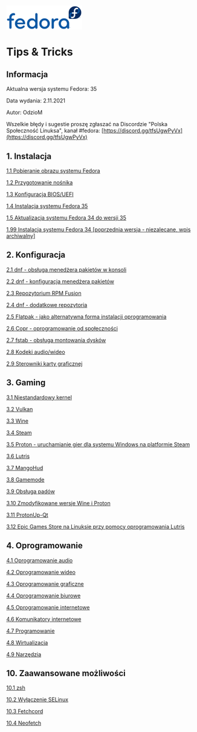 <img src="./gfx/fedora.svg" alt="Fedora" width="200px"/>

# Tips &amp; Tricks

## Informacja
Aktualna wersja systemu Fedora: 35

Data wydania: 2.11.2021

Autor: OdzioM

Wszelkie błędy i sugestie proszę zgłaszać na Discordzie "Polska Społeczność Linuksa", kanał #fedora:
[https://discord.gg/tfsUgwPyVx](https://discord.gg/tfsUgwPyVx)

## 1. Instalacja

[1.1 Pobieranie obrazu systemu Fedora](01_instalacja/01_download.md)

[1.2 Przygotowanie nośnika](01_instalacja/02_przygotowanie_nosnika.md)

[1.3 Konfiguracja BIOS/UEFI](01_instalacja/03_konfiguracja_bios_uefi.md)

[1.4 Instalacja systemu Fedora 35](01_instalacja/04_instalacja_fedora_35.md)

[1.5 Aktualizacja systemu Fedora 34 do wersji 35](01_instalacja/05_update_34_do_35.md)

[1.99 Instalacja systemu Fedora 34 [poprzednia wersja - niezalecane, wpis archiwalny]](01_instalacja/99_instalacja_fedora_34.md)

## 2. Konfiguracja

[2.1 dnf - obsługa menedżera pakietów w konsoli](02_konfiguracja/01_dnf.md)

[2.2 dnf - konfiguracja menedżera pakietów](02_konfiguracja/02_dnf_konfiguracja.md)

[2.3 Repozytorium RPM Fusion](02_konfiguracja/03_rpm_fusion.md)

[2.4 dnf - dodatkowe repozytoria](02_konfiguracja/04_dnf_dodatkowe_repozytoria.md)

[2.5 Flatpak - jako alternatywna forma instalacji oprogramowania](02_konfiguracja/05_flatpak.md)

[2.6 Copr - oprogramowanie od społeczności](02_konfiguracja/06_copr.md)

[2.7 fstab - obsługa montowania dysków](02_konfiguracja/07_fstab.md)

[2.8 Kodeki audio/wideo](02_konfiguracja/08_audio_video_codecs.md)

[2.9 Sterowniki karty graficznej](02_konfiguracja/09_sterowniki_wideo.md)

## 3. Gaming

[3.1 Niestandardowy kernel](03_gaming/01_kernel.md)

[3.2 Vulkan](03_gaming/02_vulkan.md)

[3.3 Wine](03_gaming/03_wine.md)

[3.4 Steam](03_gaming/04_steam.md)

[3.5 Proton - uruchamianie gier dla systemu Windows na platformie Steam](03_gaming/05_steam_proton.md)

[3.6 Lutris](03_gaming/06_lutris.md)

[3.7 MangoHud](03_gaming/07_mangohud.md)

[3.8 Gamemode](03_gaming/08_gamemode.md)

[3.9 Obsługa padów](03_gaming/09_pady.md)

[3.10 Zmodyfikowane wersje Wine i Proton](03_gaming/10_wine_proton_mods.md)

[3.11 ProtonUp-Qt](03_gaming/11_protonup_qt.md)

[3.12 Epic Games Store na Linuksie przy pomocy oprogramowania Lutris](03_gaming/12_epic_games_store_lutris.md)

## 4. Oprogramowanie

[4.1 Oprogramowanie audio](04_oprogramowanie/01_audio.md)

[4.2 Oprogramowanie wideo](04_oprogramowanie/02_video.md)

[4.3 Oprogramowanie graficzne](04_oprogramowanie/03_grafika.md)

[4.4 Oprogramowanie biurowe](04_oprogramowanie/04_biuro.md)

[4.5 Oprogramowanie internetowe](04_oprogramowanie/05_internet.md)

[4.6 Komunikatory internetowe](04_oprogramowanie/06_komunikatory.md)

[4.7 Programowanie](04_oprogramowanie/07_programowanie.md)

[4.8 Wirtualizacja](04_oprogramowanie/08_wirtualizacja.md)

[4.9 Narzędzia](04_oprogramowanie/09_narzedzia.md)

## 10. Zaawansowane możliwości

[10.1 zsh](10_zaawansowane/01_zsh.md)

[10.2 Wyłączenie SELinux](10_zaawansowane/02_selinux.md)

[10.3 Fetchcord](10_zaawansowane/03_fetchcord.md)

[10.4 Neofetch](10_zaawansowane/04_neofetch.md)